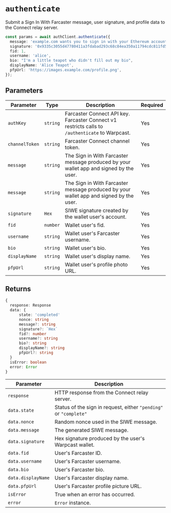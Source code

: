 # `authenticate`

Submit a Sign In With Farcaster message, user signature, and profile data to the Connect relay server.

```ts
const params = await authClient.authenticate({
  message: 'example.com wants you to sign in with your Ethereum account…',
  signature: '0x9335c3055d47780411a3fdabad293c68c84ea350a11794cdc811fd5…',
  fid: 1,
  username: 'alice',
  bio: "I'm a little teapot who didn't fill out my bio",
  displayName: 'Alice Teapot',
  pfpUrl: 'https://images.example.com/profile.png',
});
```

## Parameters

| Parameter      | Type     | Description                                                                                     | Required |
| -------------- | -------- | ----------------------------------------------------------------------------------------------- | -------- |
| `authKey`      | `string` | Farcaster Connect API key. Farcaster Connect v1 restricts calls to `/authenticate` to Warpcast. | Yes      |
| `channelToken` | `string` | Farcaster Connect channel token.                                                                | Yes      |
| `message`      | `string` | The Sign in With Farcaster message produced by your wallet app and signed by the user.          | Yes      |
| `message`      | `string` | The Sign in With Farcaster message produced by your wallet app and signed by the user.          | Yes      |
| `signature`    | `Hex`    | SIWE signature created by the wallet user's account.                                            | Yes      |
| `fid`          | `number` | Wallet user's fid.                                                                              | Yes      |
| `username`     | `string` | Wallet user's Farcaster username.                                                               | Yes      |
| `bio`          | `string` | Wallet user's bio.                                                                              | Yes      |
| `displayName`  | `string` | Wallet user's display name.                                                                     | Yes      |
| `pfpUrl`       | `string` | Wallet user's profile photo URL.                                                                | Yes      |

## Returns

```ts
{
  response: Response
  data: {
      state: 'completed'
      nonce: string
      message?: string
      signature?: `Hex`
      fid?: number
      username?: string
      bio?: string
      displayName?: string
      pfpUrl?: string
  }
  isError: boolean
  error: Error
}
```

| Parameter          | Description                                                       |
| ------------------ | ----------------------------------------------------------------- |
| `response`         | HTTP response from the Connect relay server.                      |
| `data.state`       | Status of the sign in request, either `"pending"` or `"complete"` |
| `data.nonce`       | Random nonce used in the SIWE message.                            |
| `data.message`     | The generated SIWE message.                                       |
| `data.signature`   | Hex signature produced by the user's Warpcast wallet.             |
| `data.fid`         | User's Farcaster ID.                                              |
| `data.username`    | User's Farcaster username.                                        |
| `data.bio`         | User's Farcaster bio.                                             |
| `data.displayName` | User's Farcaster display name.                                    |
| `data.pfpUrl`      | User's Farcaster profile picture URL.                             |
| `isError`          | True when an error has occurred.                                  |
| `error`            | `Error` instance.                                                 |
